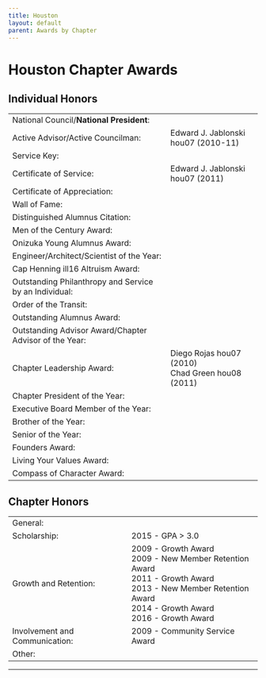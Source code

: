 ```yaml
---
title: Houston
layout: default
parent: Awards by Chapter
---
```


<link rel="stylesheet" href="{{ '/assets/css/by_chapter.css' | relative_url }}">

# Houston Chapter Awards

## Individual Honors

<table>
<tbody>
<tr>
<td>National Council/<b>National President</b>:</td>
<td>
</td></tr>

<tr>
<td>Active Advisor/Active Councilman:</td>
<td>Edward J. Jablonski hou07 (2010-11)
</td></tr>

<tr>
<td>Service Key:</td>
<td>
</td></tr>

<tr>
<td>Certificate of Service:</td>
<td>Edward J. Jablonski hou07 (2011)
</td></tr>

<tr>
<td>Certificate of Appreciation:</td>
<td>
</td></tr>

<tr>
<td>Wall of Fame:</td>
<td>
</td></tr>

<tr>
<td>Distinguished Alumnus Citation:</td>
<td>
</td></tr>

<tr>
<td>Men of the Century Award:</td>
<td> 
</td></tr>

<tr>
<td>Onizuka Young Alumnus Award:</td>
<td>
</td></tr>

<tr>
<td>Engineer/Architect/Scientist of the Year:</td>
<td>
</td></tr>

<tr>
<td>Cap Henning ill16 Altruism Award:</td>
<td>
</td></tr>

<tr>
<td>Outstanding Philanthropy and Service by an Individual:</td>
<td>
</td></tr>

<tr>
<td>Order of the Transit:</td>
<td>
</td></tr>

<tr>
<td>Outstanding Alumnus Award:</td>
<td>
</td></tr>

<tr>
<td>Outstanding Advisor Award/Chapter Advisor of the Year:</td>
<td>
</td></tr>

<tr>
<td>Chapter Leadership Award:</td>
<td>Diego Rojas hou07 (2010)
<br>Chad Green hou08 (2011)
</td></tr>

<tr>
<td>Chapter President of the Year:</td>
<td>
</td></tr>

<tr>
<td>Executive Board Member of the Year:</td>
<td>
</td></tr>

<tr>
<td>Brother of the Year:</td>
<td>
</td></tr>

<tr>
<td>Senior of the Year:</td>
<td>
</td></tr>

<tr>
<td>Founders Award:</td>
<td>
</td></tr>

<tr>
<td>Living Your Values Award:</td>
<td>
</td></tr>

<tr>
<td>Compass of Character Award:</td>
<td>
</td></tr>

</tbody>
</table>

## Chapter Honors

<table>
<tbody>

<tr>
<td>General:</td>
<td>
</td></tr>

<tr>
<td>Scholarship:</td>
<td>2015 - GPA > 3.0
</td></tr>

<tr>
<td>Growth and Retention:</td>
<td>2009 - Growth Award
<br>2009 - New Member Retention Award
<br>2011 - Growth Award
<br>2013 - New Member Retention Award
<br>2014 - Growth Award
<br>2016 - Growth Award
</td></tr>

<tr>
<td>Involvement and Communication:</td>
<td>2009 - Community Service Award
</td></tr>

<tr>
<td>Other:</td>
<td>
</td></tr>
</tbody>
</table>

---
